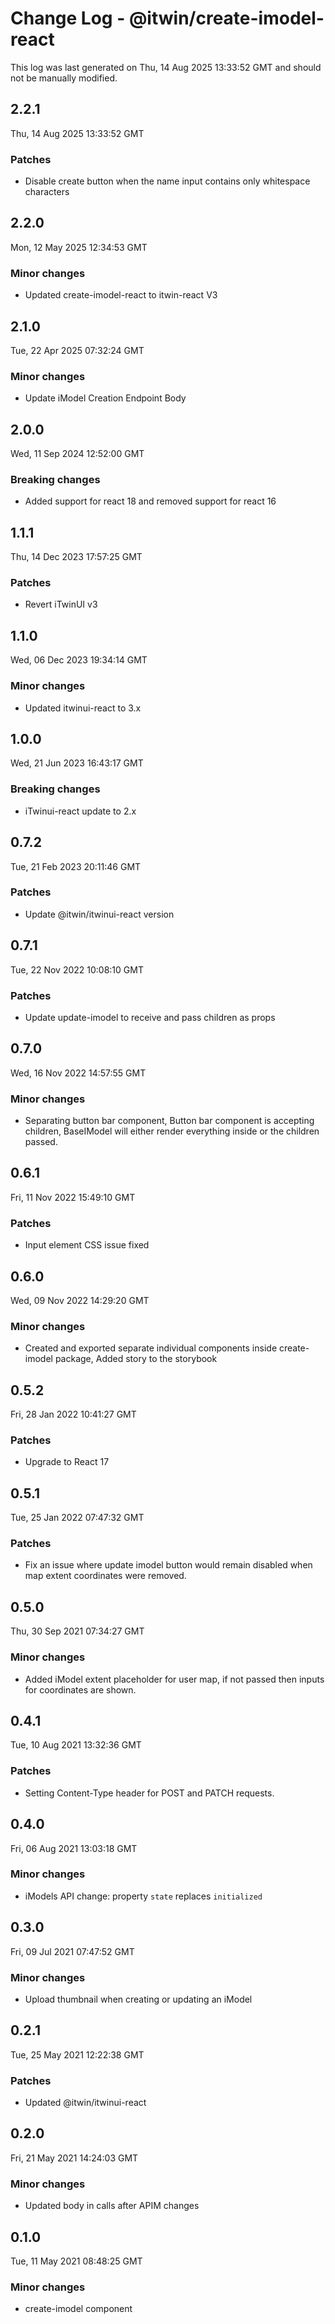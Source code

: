 # Change Log - @itwin/create-imodel-react

This log was last generated on Thu, 14 Aug 2025 13:33:52 GMT and should not be manually modified.

## 2.2.1
Thu, 14 Aug 2025 13:33:52 GMT

### Patches

- Disable create button when the name input contains only whitespace characters

## 2.2.0
Mon, 12 May 2025 12:34:53 GMT

### Minor changes

- Updated create-imodel-react to itwin-react V3

## 2.1.0
Tue, 22 Apr 2025 07:32:24 GMT

### Minor changes

- Update iModel Creation Endpoint Body

## 2.0.0
Wed, 11 Sep 2024 12:52:00 GMT

### Breaking changes

- Added support for react 18 and removed support for react 16

## 1.1.1
Thu, 14 Dec 2023 17:57:25 GMT

### Patches

- Revert iTwinUI v3

## 1.1.0
Wed, 06 Dec 2023 19:34:14 GMT

### Minor changes

- Updated itwinui-react to 3.x

## 1.0.0
Wed, 21 Jun 2023 16:43:17 GMT

### Breaking changes

- iTwinui-react update to 2.x

## 0.7.2
Tue, 21 Feb 2023 20:11:46 GMT

### Patches

- Update @itwin/itwinui-react version

## 0.7.1
Tue, 22 Nov 2022 10:08:10 GMT

### Patches

- Update update-imodel to receive and pass children as props

## 0.7.0
Wed, 16 Nov 2022 14:57:55 GMT

### Minor changes

- Separating button bar component, Button bar component is accepting children, BaseIModel will either render everything inside or the children passed.

## 0.6.1
Fri, 11 Nov 2022 15:49:10 GMT

### Patches

- Input element CSS issue fixed

## 0.6.0
Wed, 09 Nov 2022 14:29:20 GMT

### Minor changes

- Created and exported separate individual components inside create-imodel package, Added story to the storybook

## 0.5.2
Fri, 28 Jan 2022 10:41:27 GMT

### Patches

- Upgrade to React 17

## 0.5.1
Tue, 25 Jan 2022 07:47:32 GMT

### Patches

- Fix an issue where update imodel button would remain disabled when map extent coordinates were removed.

## 0.5.0
Thu, 30 Sep 2021 07:34:27 GMT

### Minor changes

- Added iModel extent placeholder for user map, if not passed then inputs for coordinates are shown.

## 0.4.1
Tue, 10 Aug 2021 13:32:36 GMT

### Patches

- Setting Content-Type header for POST and PATCH requests.

## 0.4.0
Fri, 06 Aug 2021 13:03:18 GMT

### Minor changes

- iModels API change: property `state` replaces `initialized`

## 0.3.0
Fri, 09 Jul 2021 07:47:52 GMT

### Minor changes

- Upload thumbnail when creating or updating an iModel

## 0.2.1
Tue, 25 May 2021 12:22:38 GMT

### Patches

- Updated @itwin/itwinui-react

## 0.2.0
Fri, 21 May 2021 14:24:03 GMT

### Minor changes

- Updated body in calls after APIM changes

## 0.1.0
Tue, 11 May 2021 08:48:25 GMT

### Minor changes

- create-imodel component

